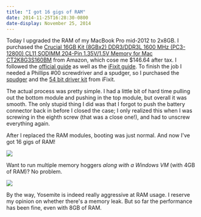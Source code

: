 ```yaml
---
title: "I got 16 gigs of RAM"
date: 2014-11-25T16:28:30-0800
date-display: November 25, 2014
---
```

Today I upgraded the RAM of my MacBook Pro mid-2012 to 2x8GB. I purchased the [Crucial 16GB Kit (8GBx2) DDR3/DDR3L 1600 MHz (PC3-12800) CL11 SODIMM 204-Pin 1.35V/1.5V Memory for Mac CT2K8G3S160BM](http://smile.amazon.com/dp/B008LTBJFW) from Amazon, which cose me $146.64 after tax. I followed the [official guide](http://support.apple.com/en-us/HT201165) as well as the [iFixit guide](https://www.ifixit.com/Guide/MacBook+Pro+13-Inch+Unibody+Mid+2012+RAM+Replacement/10374). To finish the job I needed a Phillips #00 screwdriver and a spudger, so I purchased the [spudger](https://www.ifixit.com/Store/Tools/Spudger/IF145-002) and the [54 bit driver kit](https://www.ifixit.com/Store/Tools/54-Bit-Driver-Kit/IF145-022-1) from iFixit.

The actual process was pretty simple. I had a little bit of hard time pulling out the bottom module and pushing in the top module, but overall it was smooth. The only stupid thing I did was that I forgot to push the battery connector back in before I closed the case; I only realized this when I was screwing in the eighth screw (that was a close one!), and had to unscrew everything again.

After I replaced the RAM modules, booting was just normal. And now I've got 16 gigs of RAM!

![](http://i.imgur.com/PGhdEGr.png)

Want to run multiple memory hoggers *along with a Windows VM* (with 4GB of RAM)? No problem.

![](http://i.imgur.com/czDcVaK.png)

By the way, Yosemite is indeed really aggressive at RAM usage. I reserve my opinion on whether there's a memory leak. But so far the performance has been fine, even with 8GB of RAM.
